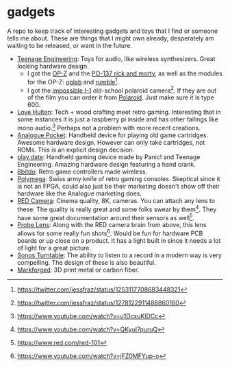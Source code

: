 # gadgets

A repo to keep track of interesting gadgets and toys that I find or someone
tells me about. These are things that I might own already, desperately am
waiting to be released, or want in the future.

- [Teenage Engineering](https://teenage.engineering): Toys for audio, like
  wireless synthesizers. Great looking hardware design.
    - I got the [OP-Z](https://teenage.engineering/store/op-z/) and the 
      [PO-137 rick and morty](https://teenage.engineering/store/po-137/), as 
      well as the modules for the OP-Z: 
      [oplab](https://teenage.engineering/products/op-z/modules/oplab)
      and
      [rumble](https://teenage.engineering/products/op-z/modules/rumble)[^1].
    - I got the [impossible I-1](https://teenage.engineering/designs/I-1) 
      old-school polaroid camera[^6]. 
      If they are out of the film you can order it 
      from [Polaroid](https://us.polaroid.com/collections/film-for-polaroid-600-cameras).
      Just make sure it is type 600.
- [Love Hulten](http://www.lovehulten.com/): Tech + wood crafting meet retro
    gaming. Interesting that in some instances it is just a raspberry pi inside
    and has other failings like mono audio.[^2] Perhaps not a problem with 
    more recent creations.
- [Analogue Pocket](https://www.analogue.co/pocket/): Handheld device for
    playing old game cartridges. Awesome hardware design. However can only take
    cartridges, not ROMs. This is an explicit design decision.
- [play.date](https://play.date/): Handheld gaming device made by Panic! and
    Teenage Engineering. Amazing hardware design featuring a hand crank.
- [8bitdo](https://www.8bitdo.com/): Retro game controllers made wireless.
- [Polymega](https://www.polymega.com/): Swiss army knife of retro gaming
    consoles. Skeptical since it is not an FPGA, could also just be their
    marketing doesn't show off their hardware like the Analogue marketing 
    does.
- [RED Camera](https://www.red.com/): Cinema quality, 8K, cameras. You can
    attach any lens to these. The quality is really great and some folks swear
    by them[^3]. They have some great documentation around their sensors as
    well[^4].
- [Probe Lens](https://www.venuslens.net/product/laowa-24mm-f-14-2x-macro-probe/):
    Along with the RED camera brain from above, this lens allows for some really
    fun shots[^5]. Would be fun for hardware PCB boards or up close on a product.
    It has a light built in since it needs a lot of light for a great picture.
- [Sonos Turntable](https://www.sonos.com/en-us/shop/pro-ject-debut-carbon-esprit-turntable-walnut.html):
    The ability to listen to a record in a modern way is very compelling. The
    design of these is also beautiful.
- [Markforged](https://markforged.com): 3D print metal or carbon fiber.

[^1]: https://twitter.com/jessfraz/status/1253117708683448321
[^2]: https://www.youtube.com/watch?v=u1DcxuKIDCc
[^3]: https://www.youtube.com/watch?v=QKyul7puruQ
[^4]: https://www.red.com/red-101
[^5]: https://www.youtube.com/watch?v=jFZ0MFYup-o
[^6]: https://twitter.com/jessfraz/status/1278122911488860160

